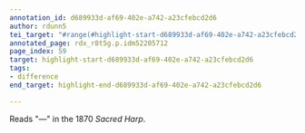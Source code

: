 ```yaml
---
annotation_id: d689933d-af69-402e-a742-a23cfebcd2d6
author: rdunn5
tei_target: "#range(#highlight-start-d689933d-af69-402e-a742-a23cfebcd2d6, #highlight-end-d689933d-af69-402e-a742-a23cfebcd2d6)"
annotated_page: rdx_r8t5g.p.idm52205712
page_index: 59
target: highlight-start-d689933d-af69-402e-a742-a23cfebcd2d6
tags:
- difference
end_target: highlight-end-d689933d-af69-402e-a742-a23cfebcd2d6

---
```

Reads "—" in the 1870 *Sacred Harp*.
